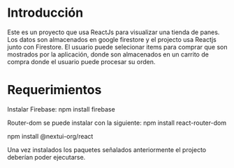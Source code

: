 # Introducción
Este es un proyecto que usa ReactJs para visualizar una tienda de panes. Los datos son almacenados en google firestore y el projecto usa Reactjs junto con Firestore. El usuario puede selecionar items para comprar que son mostrados por la aplicación, donde son almacenados en un carrito de compra donde el usuario puede procesar su orden.

# Requerimientos

Instalar Firebase:
npm install firebase

Router-dom se puede instalar con la siguiente:
npm install react-router-dom

npm install @nextui-org/react

Una vez instalados los paquetes señalados anteriormente el projecto deberían poder ejecutarse.
